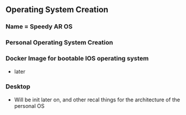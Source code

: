 ## Operating System Creation

### Name = Speedy AR OS


### Personal Operating System Creation


### Docker Image for bootable IOS operating system
- later

### Desktop 

- Will be init later on, and other recal things for the architecture of the personal OS
